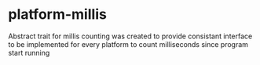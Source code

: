 # platform-millis
Abstract trait for millis counting
was created to provide consistant interface
to be implemented for every platform to
count milliseconds since program start running
